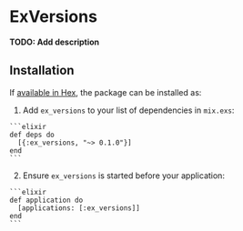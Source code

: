 # ExVersions

**TODO: Add description**

## Installation

If [available in Hex](https://hex.pm/docs/publish), the package can be installed as:

  1. Add `ex_versions` to your list of dependencies in `mix.exs`:

    ```elixir
    def deps do
      [{:ex_versions, "~> 0.1.0"}]
    end
    ```

  2. Ensure `ex_versions` is started before your application:

    ```elixir
    def application do
      [applications: [:ex_versions]]
    end
    ```

